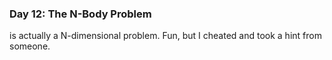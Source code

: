 ### Day 12: The N-Body Problem

is actually a N-dimensional problem. Fun, but I cheated and took a hint from someone.
